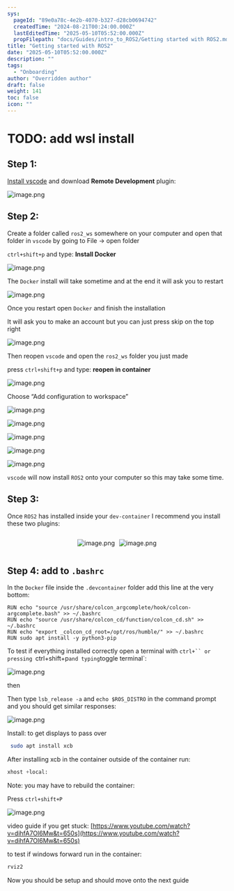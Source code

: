 ```yaml
---
sys:
  pageId: "89e0a78c-4e2b-4070-b327-d28cb0694742"
  createdTime: "2024-08-21T00:24:00.000Z"
  lastEditedTime: "2025-05-10T05:52:00.000Z"
  propFilepath: "docs/Guides/intro_to_ROS2/Getting started with ROS2.md"
title: "Getting started with ROS2"
date: "2025-05-10T05:52:00.000Z"
description: ""
tags:
  - "Onboarding"
author: "Overridden author"
draft: false
weight: 141
toc: false
icon: ""
---
```


# TODO: add wsl install

## Step 1:

[Install vscode](https://code.visualstudio.com/download) and download **Remote Development** plugin:

![image.png](https://prod-files-secure.s3.us-west-2.amazonaws.com/d518164a-d88e-44d1-a4ee-3adb3bd8bce0/efb52993-1881-4a40-b95e-6f020334f022/image.png?X-Amz-Algorithm=AWS4-HMAC-SHA256&X-Amz-Content-Sha256=UNSIGNED-PAYLOAD&X-Amz-Credential=ASIAZI2LB4665O7NFZFU%2F20250619%2Fus-west-2%2Fs3%2Faws4_request&X-Amz-Date=20250619T051024Z&X-Amz-Expires=3600&X-Amz-Security-Token=IQoJb3JpZ2luX2VjELX%2F%2F%2F%2F%2F%2F%2F%2F%2F%2FwEaCXVzLXdlc3QtMiJHMEUCIQCRLBjG26RO3%2BrXLj6diygOwHn4NnLZBvdHRp%2BT%2FWru%2FwIgPhQVsNnntdeFx0pdwpTyGHQj%2BPPRn8OsXGkRo4fIQE4qiAQInv%2F%2F%2F%2F%2F%2F%2F%2F%2F%2FARAAGgw2Mzc0MjMxODM4MDUiDClf2%2FgCF0%2BnHYCItCrcAxhpSP0mNFHQY4JKNuUvFWdo4QJ%2BlSI%2F7CC9PL9Do%2BvUekB%2BgYpA1QoQUpaaJJwVilhjUl4yi%2FbmUM%2BmrD9ppw%2BvjJUtmTUPX%2FA0TWnYJTwuSMIXTEZectG54sLtThfZH6RjSotOWcSJg70wO288sxLj9GKnoki6DBTQuA%2Ba29vC6mMJkjS4oV5T1HXJNqryqY%2FIfBYIkCpSdmaupLVsThguhkux2l8mNymizcTFUPKXkpYVOX%2BAMnHwwQhkzq7d7uVAmhTf9t1tYX5QsfBqoGhAi8Sxj%2BfwA%2Fv6JWgiiSqW1H3L6QLWL5bFavSVcSyJ3tLISHuN%2B%2BLyJ26%2FP4vThJQEe2USPdkkKwqyB0MDqFdE1USep%2B1zgrN0C28ttLPd%2FBbVRGoR03SqjrUi44hVtfFQf81vCADkwLvBxDsdEeEVNleo6O57flTFkXiqH6AN4%2FLqcbl27h8ltxtwxV2AbUvLnNIytdZJqQJec9y24vAtfdTmxvh5DK0dYjiKnDVZGne2KpMac3RuWJHxRAzdHZm%2F3GBAae4aXl8uYZOzS5rzcDsBgwHFu4FobO23qxMf0DzrYstltYXSRa0itCjfNNtVFZELSxqe%2F13nRiZeyizVQyZ%2Bchbi5x3su1BNML6zzsIGOqUBBWr%2BktqwMXYiQ4pDPxgiJ6A3%2Bvce0yeqJNv%2FrkNLqdsYocZGHdZuZrP%2FrlZZ547uahC92tE1U853bLzPHAUKQHCkcSCGRD%2FOxePJ68SDeZkdqROv0kCijmPgqCIitwfFFVT0c88zVXJ3nMhcHedb7o9WeUTVbdFrLr3bndQ8%2F%2FnOTv2ZtYEjcC7oCG8BSt%2B79t%2BRYLPLaRb1zxr3Yuw5PPWHg35R&X-Amz-Signature=9e5651c1f20e9995576e986608692039d190a04de4ec703edc9a4ad8cc6c704d&X-Amz-SignedHeaders=host&x-amz-checksum-mode=ENABLED&x-id=GetObject)

## Step 2:

Create a folder called `ros2_ws` somewhere on your computer and open that folder in `vscode` by going to File → open folder 

`ctrl+shift+p` and type: **Install Docker**

![image.png](https://prod-files-secure.s3.us-west-2.amazonaws.com/d518164a-d88e-44d1-a4ee-3adb3bd8bce0/2269dc0e-1cd5-47ff-bceb-c04ad9b2eab0/image.png?X-Amz-Algorithm=AWS4-HMAC-SHA256&X-Amz-Content-Sha256=UNSIGNED-PAYLOAD&X-Amz-Credential=ASIAZI2LB4665O7NFZFU%2F20250619%2Fus-west-2%2Fs3%2Faws4_request&X-Amz-Date=20250619T051024Z&X-Amz-Expires=3600&X-Amz-Security-Token=IQoJb3JpZ2luX2VjELX%2F%2F%2F%2F%2F%2F%2F%2F%2F%2FwEaCXVzLXdlc3QtMiJHMEUCIQCRLBjG26RO3%2BrXLj6diygOwHn4NnLZBvdHRp%2BT%2FWru%2FwIgPhQVsNnntdeFx0pdwpTyGHQj%2BPPRn8OsXGkRo4fIQE4qiAQInv%2F%2F%2F%2F%2F%2F%2F%2F%2F%2FARAAGgw2Mzc0MjMxODM4MDUiDClf2%2FgCF0%2BnHYCItCrcAxhpSP0mNFHQY4JKNuUvFWdo4QJ%2BlSI%2F7CC9PL9Do%2BvUekB%2BgYpA1QoQUpaaJJwVilhjUl4yi%2FbmUM%2BmrD9ppw%2BvjJUtmTUPX%2FA0TWnYJTwuSMIXTEZectG54sLtThfZH6RjSotOWcSJg70wO288sxLj9GKnoki6DBTQuA%2Ba29vC6mMJkjS4oV5T1HXJNqryqY%2FIfBYIkCpSdmaupLVsThguhkux2l8mNymizcTFUPKXkpYVOX%2BAMnHwwQhkzq7d7uVAmhTf9t1tYX5QsfBqoGhAi8Sxj%2BfwA%2Fv6JWgiiSqW1H3L6QLWL5bFavSVcSyJ3tLISHuN%2B%2BLyJ26%2FP4vThJQEe2USPdkkKwqyB0MDqFdE1USep%2B1zgrN0C28ttLPd%2FBbVRGoR03SqjrUi44hVtfFQf81vCADkwLvBxDsdEeEVNleo6O57flTFkXiqH6AN4%2FLqcbl27h8ltxtwxV2AbUvLnNIytdZJqQJec9y24vAtfdTmxvh5DK0dYjiKnDVZGne2KpMac3RuWJHxRAzdHZm%2F3GBAae4aXl8uYZOzS5rzcDsBgwHFu4FobO23qxMf0DzrYstltYXSRa0itCjfNNtVFZELSxqe%2F13nRiZeyizVQyZ%2Bchbi5x3su1BNML6zzsIGOqUBBWr%2BktqwMXYiQ4pDPxgiJ6A3%2Bvce0yeqJNv%2FrkNLqdsYocZGHdZuZrP%2FrlZZ547uahC92tE1U853bLzPHAUKQHCkcSCGRD%2FOxePJ68SDeZkdqROv0kCijmPgqCIitwfFFVT0c88zVXJ3nMhcHedb7o9WeUTVbdFrLr3bndQ8%2F%2FnOTv2ZtYEjcC7oCG8BSt%2B79t%2BRYLPLaRb1zxr3Yuw5PPWHg35R&X-Amz-Signature=60d4059f255daecc91181520dbfbd470fd19ae2e9f13b854670191310628ff8a&X-Amz-SignedHeaders=host&x-amz-checksum-mode=ENABLED&x-id=GetObject)

The `Docker` install will take sometime and at the end it will ask you to restart

![image.png](https://prod-files-secure.s3.us-west-2.amazonaws.com/d518164a-d88e-44d1-a4ee-3adb3bd8bce0/ed233f78-be33-4b1f-b89c-9c346c0e961e/image.png?X-Amz-Algorithm=AWS4-HMAC-SHA256&X-Amz-Content-Sha256=UNSIGNED-PAYLOAD&X-Amz-Credential=ASIAZI2LB4665O7NFZFU%2F20250619%2Fus-west-2%2Fs3%2Faws4_request&X-Amz-Date=20250619T051024Z&X-Amz-Expires=3600&X-Amz-Security-Token=IQoJb3JpZ2luX2VjELX%2F%2F%2F%2F%2F%2F%2F%2F%2F%2FwEaCXVzLXdlc3QtMiJHMEUCIQCRLBjG26RO3%2BrXLj6diygOwHn4NnLZBvdHRp%2BT%2FWru%2FwIgPhQVsNnntdeFx0pdwpTyGHQj%2BPPRn8OsXGkRo4fIQE4qiAQInv%2F%2F%2F%2F%2F%2F%2F%2F%2F%2FARAAGgw2Mzc0MjMxODM4MDUiDClf2%2FgCF0%2BnHYCItCrcAxhpSP0mNFHQY4JKNuUvFWdo4QJ%2BlSI%2F7CC9PL9Do%2BvUekB%2BgYpA1QoQUpaaJJwVilhjUl4yi%2FbmUM%2BmrD9ppw%2BvjJUtmTUPX%2FA0TWnYJTwuSMIXTEZectG54sLtThfZH6RjSotOWcSJg70wO288sxLj9GKnoki6DBTQuA%2Ba29vC6mMJkjS4oV5T1HXJNqryqY%2FIfBYIkCpSdmaupLVsThguhkux2l8mNymizcTFUPKXkpYVOX%2BAMnHwwQhkzq7d7uVAmhTf9t1tYX5QsfBqoGhAi8Sxj%2BfwA%2Fv6JWgiiSqW1H3L6QLWL5bFavSVcSyJ3tLISHuN%2B%2BLyJ26%2FP4vThJQEe2USPdkkKwqyB0MDqFdE1USep%2B1zgrN0C28ttLPd%2FBbVRGoR03SqjrUi44hVtfFQf81vCADkwLvBxDsdEeEVNleo6O57flTFkXiqH6AN4%2FLqcbl27h8ltxtwxV2AbUvLnNIytdZJqQJec9y24vAtfdTmxvh5DK0dYjiKnDVZGne2KpMac3RuWJHxRAzdHZm%2F3GBAae4aXl8uYZOzS5rzcDsBgwHFu4FobO23qxMf0DzrYstltYXSRa0itCjfNNtVFZELSxqe%2F13nRiZeyizVQyZ%2Bchbi5x3su1BNML6zzsIGOqUBBWr%2BktqwMXYiQ4pDPxgiJ6A3%2Bvce0yeqJNv%2FrkNLqdsYocZGHdZuZrP%2FrlZZ547uahC92tE1U853bLzPHAUKQHCkcSCGRD%2FOxePJ68SDeZkdqROv0kCijmPgqCIitwfFFVT0c88zVXJ3nMhcHedb7o9WeUTVbdFrLr3bndQ8%2F%2FnOTv2ZtYEjcC7oCG8BSt%2B79t%2BRYLPLaRb1zxr3Yuw5PPWHg35R&X-Amz-Signature=1a44aad8603a2bd536f84829a132bdbe55f0699383109414b880df41450af891&X-Amz-SignedHeaders=host&x-amz-checksum-mode=ENABLED&x-id=GetObject)

Once you restart open `Docker` and finish the installation

It will ask you to make an account but you can just press skip on the top right

![image.png](https://prod-files-secure.s3.us-west-2.amazonaws.com/d518164a-d88e-44d1-a4ee-3adb3bd8bce0/21010ad9-1659-4fd9-9f59-9932a09b2a3d/image.png?X-Amz-Algorithm=AWS4-HMAC-SHA256&X-Amz-Content-Sha256=UNSIGNED-PAYLOAD&X-Amz-Credential=ASIAZI2LB4665O7NFZFU%2F20250619%2Fus-west-2%2Fs3%2Faws4_request&X-Amz-Date=20250619T051024Z&X-Amz-Expires=3600&X-Amz-Security-Token=IQoJb3JpZ2luX2VjELX%2F%2F%2F%2F%2F%2F%2F%2F%2F%2FwEaCXVzLXdlc3QtMiJHMEUCIQCRLBjG26RO3%2BrXLj6diygOwHn4NnLZBvdHRp%2BT%2FWru%2FwIgPhQVsNnntdeFx0pdwpTyGHQj%2BPPRn8OsXGkRo4fIQE4qiAQInv%2F%2F%2F%2F%2F%2F%2F%2F%2F%2FARAAGgw2Mzc0MjMxODM4MDUiDClf2%2FgCF0%2BnHYCItCrcAxhpSP0mNFHQY4JKNuUvFWdo4QJ%2BlSI%2F7CC9PL9Do%2BvUekB%2BgYpA1QoQUpaaJJwVilhjUl4yi%2FbmUM%2BmrD9ppw%2BvjJUtmTUPX%2FA0TWnYJTwuSMIXTEZectG54sLtThfZH6RjSotOWcSJg70wO288sxLj9GKnoki6DBTQuA%2Ba29vC6mMJkjS4oV5T1HXJNqryqY%2FIfBYIkCpSdmaupLVsThguhkux2l8mNymizcTFUPKXkpYVOX%2BAMnHwwQhkzq7d7uVAmhTf9t1tYX5QsfBqoGhAi8Sxj%2BfwA%2Fv6JWgiiSqW1H3L6QLWL5bFavSVcSyJ3tLISHuN%2B%2BLyJ26%2FP4vThJQEe2USPdkkKwqyB0MDqFdE1USep%2B1zgrN0C28ttLPd%2FBbVRGoR03SqjrUi44hVtfFQf81vCADkwLvBxDsdEeEVNleo6O57flTFkXiqH6AN4%2FLqcbl27h8ltxtwxV2AbUvLnNIytdZJqQJec9y24vAtfdTmxvh5DK0dYjiKnDVZGne2KpMac3RuWJHxRAzdHZm%2F3GBAae4aXl8uYZOzS5rzcDsBgwHFu4FobO23qxMf0DzrYstltYXSRa0itCjfNNtVFZELSxqe%2F13nRiZeyizVQyZ%2Bchbi5x3su1BNML6zzsIGOqUBBWr%2BktqwMXYiQ4pDPxgiJ6A3%2Bvce0yeqJNv%2FrkNLqdsYocZGHdZuZrP%2FrlZZ547uahC92tE1U853bLzPHAUKQHCkcSCGRD%2FOxePJ68SDeZkdqROv0kCijmPgqCIitwfFFVT0c88zVXJ3nMhcHedb7o9WeUTVbdFrLr3bndQ8%2F%2FnOTv2ZtYEjcC7oCG8BSt%2B79t%2BRYLPLaRb1zxr3Yuw5PPWHg35R&X-Amz-Signature=7d81de7c6734c0eaebd2d714b90217f227d11c82d32c773094fb9e9fffc8d1fa&X-Amz-SignedHeaders=host&x-amz-checksum-mode=ENABLED&x-id=GetObject)

Then reopen `vscode` and open the `ros2_ws` folder you just made

press `ctrl+shift+p` and type: **reopen in container**

![image.png](https://prod-files-secure.s3.us-west-2.amazonaws.com/d518164a-d88e-44d1-a4ee-3adb3bd8bce0/4e93b8c2-41ad-488c-8095-c74205196118/image.png?X-Amz-Algorithm=AWS4-HMAC-SHA256&X-Amz-Content-Sha256=UNSIGNED-PAYLOAD&X-Amz-Credential=ASIAZI2LB4665O7NFZFU%2F20250619%2Fus-west-2%2Fs3%2Faws4_request&X-Amz-Date=20250619T051024Z&X-Amz-Expires=3600&X-Amz-Security-Token=IQoJb3JpZ2luX2VjELX%2F%2F%2F%2F%2F%2F%2F%2F%2F%2FwEaCXVzLXdlc3QtMiJHMEUCIQCRLBjG26RO3%2BrXLj6diygOwHn4NnLZBvdHRp%2BT%2FWru%2FwIgPhQVsNnntdeFx0pdwpTyGHQj%2BPPRn8OsXGkRo4fIQE4qiAQInv%2F%2F%2F%2F%2F%2F%2F%2F%2F%2FARAAGgw2Mzc0MjMxODM4MDUiDClf2%2FgCF0%2BnHYCItCrcAxhpSP0mNFHQY4JKNuUvFWdo4QJ%2BlSI%2F7CC9PL9Do%2BvUekB%2BgYpA1QoQUpaaJJwVilhjUl4yi%2FbmUM%2BmrD9ppw%2BvjJUtmTUPX%2FA0TWnYJTwuSMIXTEZectG54sLtThfZH6RjSotOWcSJg70wO288sxLj9GKnoki6DBTQuA%2Ba29vC6mMJkjS4oV5T1HXJNqryqY%2FIfBYIkCpSdmaupLVsThguhkux2l8mNymizcTFUPKXkpYVOX%2BAMnHwwQhkzq7d7uVAmhTf9t1tYX5QsfBqoGhAi8Sxj%2BfwA%2Fv6JWgiiSqW1H3L6QLWL5bFavSVcSyJ3tLISHuN%2B%2BLyJ26%2FP4vThJQEe2USPdkkKwqyB0MDqFdE1USep%2B1zgrN0C28ttLPd%2FBbVRGoR03SqjrUi44hVtfFQf81vCADkwLvBxDsdEeEVNleo6O57flTFkXiqH6AN4%2FLqcbl27h8ltxtwxV2AbUvLnNIytdZJqQJec9y24vAtfdTmxvh5DK0dYjiKnDVZGne2KpMac3RuWJHxRAzdHZm%2F3GBAae4aXl8uYZOzS5rzcDsBgwHFu4FobO23qxMf0DzrYstltYXSRa0itCjfNNtVFZELSxqe%2F13nRiZeyizVQyZ%2Bchbi5x3su1BNML6zzsIGOqUBBWr%2BktqwMXYiQ4pDPxgiJ6A3%2Bvce0yeqJNv%2FrkNLqdsYocZGHdZuZrP%2FrlZZ547uahC92tE1U853bLzPHAUKQHCkcSCGRD%2FOxePJ68SDeZkdqROv0kCijmPgqCIitwfFFVT0c88zVXJ3nMhcHedb7o9WeUTVbdFrLr3bndQ8%2F%2FnOTv2ZtYEjcC7oCG8BSt%2B79t%2BRYLPLaRb1zxr3Yuw5PPWHg35R&X-Amz-Signature=f38263b2a85a1f8945a1959f20af2b1b2a4ac1e76d429caab19e290e8b64646d&X-Amz-SignedHeaders=host&x-amz-checksum-mode=ENABLED&x-id=GetObject)

Choose “Add configuration to workspace”

![image.png](https://prod-files-secure.s3.us-west-2.amazonaws.com/d518164a-d88e-44d1-a4ee-3adb3bd8bce0/9560b282-5060-4989-ba37-97e7b2c22476/image.png?X-Amz-Algorithm=AWS4-HMAC-SHA256&X-Amz-Content-Sha256=UNSIGNED-PAYLOAD&X-Amz-Credential=ASIAZI2LB4665O7NFZFU%2F20250619%2Fus-west-2%2Fs3%2Faws4_request&X-Amz-Date=20250619T051024Z&X-Amz-Expires=3600&X-Amz-Security-Token=IQoJb3JpZ2luX2VjELX%2F%2F%2F%2F%2F%2F%2F%2F%2F%2FwEaCXVzLXdlc3QtMiJHMEUCIQCRLBjG26RO3%2BrXLj6diygOwHn4NnLZBvdHRp%2BT%2FWru%2FwIgPhQVsNnntdeFx0pdwpTyGHQj%2BPPRn8OsXGkRo4fIQE4qiAQInv%2F%2F%2F%2F%2F%2F%2F%2F%2F%2FARAAGgw2Mzc0MjMxODM4MDUiDClf2%2FgCF0%2BnHYCItCrcAxhpSP0mNFHQY4JKNuUvFWdo4QJ%2BlSI%2F7CC9PL9Do%2BvUekB%2BgYpA1QoQUpaaJJwVilhjUl4yi%2FbmUM%2BmrD9ppw%2BvjJUtmTUPX%2FA0TWnYJTwuSMIXTEZectG54sLtThfZH6RjSotOWcSJg70wO288sxLj9GKnoki6DBTQuA%2Ba29vC6mMJkjS4oV5T1HXJNqryqY%2FIfBYIkCpSdmaupLVsThguhkux2l8mNymizcTFUPKXkpYVOX%2BAMnHwwQhkzq7d7uVAmhTf9t1tYX5QsfBqoGhAi8Sxj%2BfwA%2Fv6JWgiiSqW1H3L6QLWL5bFavSVcSyJ3tLISHuN%2B%2BLyJ26%2FP4vThJQEe2USPdkkKwqyB0MDqFdE1USep%2B1zgrN0C28ttLPd%2FBbVRGoR03SqjrUi44hVtfFQf81vCADkwLvBxDsdEeEVNleo6O57flTFkXiqH6AN4%2FLqcbl27h8ltxtwxV2AbUvLnNIytdZJqQJec9y24vAtfdTmxvh5DK0dYjiKnDVZGne2KpMac3RuWJHxRAzdHZm%2F3GBAae4aXl8uYZOzS5rzcDsBgwHFu4FobO23qxMf0DzrYstltYXSRa0itCjfNNtVFZELSxqe%2F13nRiZeyizVQyZ%2Bchbi5x3su1BNML6zzsIGOqUBBWr%2BktqwMXYiQ4pDPxgiJ6A3%2Bvce0yeqJNv%2FrkNLqdsYocZGHdZuZrP%2FrlZZ547uahC92tE1U853bLzPHAUKQHCkcSCGRD%2FOxePJ68SDeZkdqROv0kCijmPgqCIitwfFFVT0c88zVXJ3nMhcHedb7o9WeUTVbdFrLr3bndQ8%2F%2FnOTv2ZtYEjcC7oCG8BSt%2B79t%2BRYLPLaRb1zxr3Yuw5PPWHg35R&X-Amz-Signature=4ce2f41e677d2d138008ef09a4a043f625c2426bf223a649793f5d682df9972b&X-Amz-SignedHeaders=host&x-amz-checksum-mode=ENABLED&x-id=GetObject)

![image.png](https://prod-files-secure.s3.us-west-2.amazonaws.com/d518164a-d88e-44d1-a4ee-3adb3bd8bce0/2ee63f81-886b-48e8-a553-dc6e5eac99e4/image.png?X-Amz-Algorithm=AWS4-HMAC-SHA256&X-Amz-Content-Sha256=UNSIGNED-PAYLOAD&X-Amz-Credential=ASIAZI2LB4665O7NFZFU%2F20250619%2Fus-west-2%2Fs3%2Faws4_request&X-Amz-Date=20250619T051024Z&X-Amz-Expires=3600&X-Amz-Security-Token=IQoJb3JpZ2luX2VjELX%2F%2F%2F%2F%2F%2F%2F%2F%2F%2FwEaCXVzLXdlc3QtMiJHMEUCIQCRLBjG26RO3%2BrXLj6diygOwHn4NnLZBvdHRp%2BT%2FWru%2FwIgPhQVsNnntdeFx0pdwpTyGHQj%2BPPRn8OsXGkRo4fIQE4qiAQInv%2F%2F%2F%2F%2F%2F%2F%2F%2F%2FARAAGgw2Mzc0MjMxODM4MDUiDClf2%2FgCF0%2BnHYCItCrcAxhpSP0mNFHQY4JKNuUvFWdo4QJ%2BlSI%2F7CC9PL9Do%2BvUekB%2BgYpA1QoQUpaaJJwVilhjUl4yi%2FbmUM%2BmrD9ppw%2BvjJUtmTUPX%2FA0TWnYJTwuSMIXTEZectG54sLtThfZH6RjSotOWcSJg70wO288sxLj9GKnoki6DBTQuA%2Ba29vC6mMJkjS4oV5T1HXJNqryqY%2FIfBYIkCpSdmaupLVsThguhkux2l8mNymizcTFUPKXkpYVOX%2BAMnHwwQhkzq7d7uVAmhTf9t1tYX5QsfBqoGhAi8Sxj%2BfwA%2Fv6JWgiiSqW1H3L6QLWL5bFavSVcSyJ3tLISHuN%2B%2BLyJ26%2FP4vThJQEe2USPdkkKwqyB0MDqFdE1USep%2B1zgrN0C28ttLPd%2FBbVRGoR03SqjrUi44hVtfFQf81vCADkwLvBxDsdEeEVNleo6O57flTFkXiqH6AN4%2FLqcbl27h8ltxtwxV2AbUvLnNIytdZJqQJec9y24vAtfdTmxvh5DK0dYjiKnDVZGne2KpMac3RuWJHxRAzdHZm%2F3GBAae4aXl8uYZOzS5rzcDsBgwHFu4FobO23qxMf0DzrYstltYXSRa0itCjfNNtVFZELSxqe%2F13nRiZeyizVQyZ%2Bchbi5x3su1BNML6zzsIGOqUBBWr%2BktqwMXYiQ4pDPxgiJ6A3%2Bvce0yeqJNv%2FrkNLqdsYocZGHdZuZrP%2FrlZZ547uahC92tE1U853bLzPHAUKQHCkcSCGRD%2FOxePJ68SDeZkdqROv0kCijmPgqCIitwfFFVT0c88zVXJ3nMhcHedb7o9WeUTVbdFrLr3bndQ8%2F%2FnOTv2ZtYEjcC7oCG8BSt%2B79t%2BRYLPLaRb1zxr3Yuw5PPWHg35R&X-Amz-Signature=30164ea963526d9f6e0c17ba0933d4478a7a6ad1042374d2cf8391ea4dee9be3&X-Amz-SignedHeaders=host&x-amz-checksum-mode=ENABLED&x-id=GetObject)

![image.png](https://prod-files-secure.s3.us-west-2.amazonaws.com/d518164a-d88e-44d1-a4ee-3adb3bd8bce0/ae1580b2-b048-407e-aed9-b584224a7a04/image.png?X-Amz-Algorithm=AWS4-HMAC-SHA256&X-Amz-Content-Sha256=UNSIGNED-PAYLOAD&X-Amz-Credential=ASIAZI2LB4665O7NFZFU%2F20250619%2Fus-west-2%2Fs3%2Faws4_request&X-Amz-Date=20250619T051024Z&X-Amz-Expires=3600&X-Amz-Security-Token=IQoJb3JpZ2luX2VjELX%2F%2F%2F%2F%2F%2F%2F%2F%2F%2FwEaCXVzLXdlc3QtMiJHMEUCIQCRLBjG26RO3%2BrXLj6diygOwHn4NnLZBvdHRp%2BT%2FWru%2FwIgPhQVsNnntdeFx0pdwpTyGHQj%2BPPRn8OsXGkRo4fIQE4qiAQInv%2F%2F%2F%2F%2F%2F%2F%2F%2F%2FARAAGgw2Mzc0MjMxODM4MDUiDClf2%2FgCF0%2BnHYCItCrcAxhpSP0mNFHQY4JKNuUvFWdo4QJ%2BlSI%2F7CC9PL9Do%2BvUekB%2BgYpA1QoQUpaaJJwVilhjUl4yi%2FbmUM%2BmrD9ppw%2BvjJUtmTUPX%2FA0TWnYJTwuSMIXTEZectG54sLtThfZH6RjSotOWcSJg70wO288sxLj9GKnoki6DBTQuA%2Ba29vC6mMJkjS4oV5T1HXJNqryqY%2FIfBYIkCpSdmaupLVsThguhkux2l8mNymizcTFUPKXkpYVOX%2BAMnHwwQhkzq7d7uVAmhTf9t1tYX5QsfBqoGhAi8Sxj%2BfwA%2Fv6JWgiiSqW1H3L6QLWL5bFavSVcSyJ3tLISHuN%2B%2BLyJ26%2FP4vThJQEe2USPdkkKwqyB0MDqFdE1USep%2B1zgrN0C28ttLPd%2FBbVRGoR03SqjrUi44hVtfFQf81vCADkwLvBxDsdEeEVNleo6O57flTFkXiqH6AN4%2FLqcbl27h8ltxtwxV2AbUvLnNIytdZJqQJec9y24vAtfdTmxvh5DK0dYjiKnDVZGne2KpMac3RuWJHxRAzdHZm%2F3GBAae4aXl8uYZOzS5rzcDsBgwHFu4FobO23qxMf0DzrYstltYXSRa0itCjfNNtVFZELSxqe%2F13nRiZeyizVQyZ%2Bchbi5x3su1BNML6zzsIGOqUBBWr%2BktqwMXYiQ4pDPxgiJ6A3%2Bvce0yeqJNv%2FrkNLqdsYocZGHdZuZrP%2FrlZZ547uahC92tE1U853bLzPHAUKQHCkcSCGRD%2FOxePJ68SDeZkdqROv0kCijmPgqCIitwfFFVT0c88zVXJ3nMhcHedb7o9WeUTVbdFrLr3bndQ8%2F%2FnOTv2ZtYEjcC7oCG8BSt%2B79t%2BRYLPLaRb1zxr3Yuw5PPWHg35R&X-Amz-Signature=9ae21df383bb1c5893b96711f7fb6dc9fb9d33315ac504e809d567249dce7282&X-Amz-SignedHeaders=host&x-amz-checksum-mode=ENABLED&x-id=GetObject)

![image.png](https://prod-files-secure.s3.us-west-2.amazonaws.com/d518164a-d88e-44d1-a4ee-3adb3bd8bce0/53255b28-f75e-430f-b9e3-c0ac8577e42b/image.png?X-Amz-Algorithm=AWS4-HMAC-SHA256&X-Amz-Content-Sha256=UNSIGNED-PAYLOAD&X-Amz-Credential=ASIAZI2LB4665O7NFZFU%2F20250619%2Fus-west-2%2Fs3%2Faws4_request&X-Amz-Date=20250619T051024Z&X-Amz-Expires=3600&X-Amz-Security-Token=IQoJb3JpZ2luX2VjELX%2F%2F%2F%2F%2F%2F%2F%2F%2F%2FwEaCXVzLXdlc3QtMiJHMEUCIQCRLBjG26RO3%2BrXLj6diygOwHn4NnLZBvdHRp%2BT%2FWru%2FwIgPhQVsNnntdeFx0pdwpTyGHQj%2BPPRn8OsXGkRo4fIQE4qiAQInv%2F%2F%2F%2F%2F%2F%2F%2F%2F%2FARAAGgw2Mzc0MjMxODM4MDUiDClf2%2FgCF0%2BnHYCItCrcAxhpSP0mNFHQY4JKNuUvFWdo4QJ%2BlSI%2F7CC9PL9Do%2BvUekB%2BgYpA1QoQUpaaJJwVilhjUl4yi%2FbmUM%2BmrD9ppw%2BvjJUtmTUPX%2FA0TWnYJTwuSMIXTEZectG54sLtThfZH6RjSotOWcSJg70wO288sxLj9GKnoki6DBTQuA%2Ba29vC6mMJkjS4oV5T1HXJNqryqY%2FIfBYIkCpSdmaupLVsThguhkux2l8mNymizcTFUPKXkpYVOX%2BAMnHwwQhkzq7d7uVAmhTf9t1tYX5QsfBqoGhAi8Sxj%2BfwA%2Fv6JWgiiSqW1H3L6QLWL5bFavSVcSyJ3tLISHuN%2B%2BLyJ26%2FP4vThJQEe2USPdkkKwqyB0MDqFdE1USep%2B1zgrN0C28ttLPd%2FBbVRGoR03SqjrUi44hVtfFQf81vCADkwLvBxDsdEeEVNleo6O57flTFkXiqH6AN4%2FLqcbl27h8ltxtwxV2AbUvLnNIytdZJqQJec9y24vAtfdTmxvh5DK0dYjiKnDVZGne2KpMac3RuWJHxRAzdHZm%2F3GBAae4aXl8uYZOzS5rzcDsBgwHFu4FobO23qxMf0DzrYstltYXSRa0itCjfNNtVFZELSxqe%2F13nRiZeyizVQyZ%2Bchbi5x3su1BNML6zzsIGOqUBBWr%2BktqwMXYiQ4pDPxgiJ6A3%2Bvce0yeqJNv%2FrkNLqdsYocZGHdZuZrP%2FrlZZ547uahC92tE1U853bLzPHAUKQHCkcSCGRD%2FOxePJ68SDeZkdqROv0kCijmPgqCIitwfFFVT0c88zVXJ3nMhcHedb7o9WeUTVbdFrLr3bndQ8%2F%2FnOTv2ZtYEjcC7oCG8BSt%2B79t%2BRYLPLaRb1zxr3Yuw5PPWHg35R&X-Amz-Signature=9a5a178b478a64947bff752ba10266681c886f299db765ee5128fc317d2df82b&X-Amz-SignedHeaders=host&x-amz-checksum-mode=ENABLED&x-id=GetObject)

![image.png](https://prod-files-secure.s3.us-west-2.amazonaws.com/d518164a-d88e-44d1-a4ee-3adb3bd8bce0/7c562767-5af9-4ffb-97d1-327bcdf4ee00/image.png?X-Amz-Algorithm=AWS4-HMAC-SHA256&X-Amz-Content-Sha256=UNSIGNED-PAYLOAD&X-Amz-Credential=ASIAZI2LB4665O7NFZFU%2F20250619%2Fus-west-2%2Fs3%2Faws4_request&X-Amz-Date=20250619T051024Z&X-Amz-Expires=3600&X-Amz-Security-Token=IQoJb3JpZ2luX2VjELX%2F%2F%2F%2F%2F%2F%2F%2F%2F%2FwEaCXVzLXdlc3QtMiJHMEUCIQCRLBjG26RO3%2BrXLj6diygOwHn4NnLZBvdHRp%2BT%2FWru%2FwIgPhQVsNnntdeFx0pdwpTyGHQj%2BPPRn8OsXGkRo4fIQE4qiAQInv%2F%2F%2F%2F%2F%2F%2F%2F%2F%2FARAAGgw2Mzc0MjMxODM4MDUiDClf2%2FgCF0%2BnHYCItCrcAxhpSP0mNFHQY4JKNuUvFWdo4QJ%2BlSI%2F7CC9PL9Do%2BvUekB%2BgYpA1QoQUpaaJJwVilhjUl4yi%2FbmUM%2BmrD9ppw%2BvjJUtmTUPX%2FA0TWnYJTwuSMIXTEZectG54sLtThfZH6RjSotOWcSJg70wO288sxLj9GKnoki6DBTQuA%2Ba29vC6mMJkjS4oV5T1HXJNqryqY%2FIfBYIkCpSdmaupLVsThguhkux2l8mNymizcTFUPKXkpYVOX%2BAMnHwwQhkzq7d7uVAmhTf9t1tYX5QsfBqoGhAi8Sxj%2BfwA%2Fv6JWgiiSqW1H3L6QLWL5bFavSVcSyJ3tLISHuN%2B%2BLyJ26%2FP4vThJQEe2USPdkkKwqyB0MDqFdE1USep%2B1zgrN0C28ttLPd%2FBbVRGoR03SqjrUi44hVtfFQf81vCADkwLvBxDsdEeEVNleo6O57flTFkXiqH6AN4%2FLqcbl27h8ltxtwxV2AbUvLnNIytdZJqQJec9y24vAtfdTmxvh5DK0dYjiKnDVZGne2KpMac3RuWJHxRAzdHZm%2F3GBAae4aXl8uYZOzS5rzcDsBgwHFu4FobO23qxMf0DzrYstltYXSRa0itCjfNNtVFZELSxqe%2F13nRiZeyizVQyZ%2Bchbi5x3su1BNML6zzsIGOqUBBWr%2BktqwMXYiQ4pDPxgiJ6A3%2Bvce0yeqJNv%2FrkNLqdsYocZGHdZuZrP%2FrlZZ547uahC92tE1U853bLzPHAUKQHCkcSCGRD%2FOxePJ68SDeZkdqROv0kCijmPgqCIitwfFFVT0c88zVXJ3nMhcHedb7o9WeUTVbdFrLr3bndQ8%2F%2FnOTv2ZtYEjcC7oCG8BSt%2B79t%2BRYLPLaRb1zxr3Yuw5PPWHg35R&X-Amz-Signature=4e77c30d42fd8ea33ad734f5a9da28655f87cdd78b00109bb184b77c75fe59cc&X-Amz-SignedHeaders=host&x-amz-checksum-mode=ENABLED&x-id=GetObject)

`vscode` will now install `ROS2` onto your computer so this may take some time.

## Step 3:

Once `ROS2` has installed inside your `dev-container` I recommend you install these two plugins:

<div style="display: flex;flex-direction: row; column-gap:10px; max-width: 630px;justify-content: center;">
<div>

![image.png](https://prod-files-secure.s3.us-west-2.amazonaws.com/d518164a-d88e-44d1-a4ee-3adb3bd8bce0/3fc3d550-5a54-4ba1-ba6b-faa01cdb7369/image.png?X-Amz-Algorithm=AWS4-HMAC-SHA256&X-Amz-Content-Sha256=UNSIGNED-PAYLOAD&X-Amz-Credential=ASIAZI2LB466RSXENHOB%2F20250619%2Fus-west-2%2Fs3%2Faws4_request&X-Amz-Date=20250619T051027Z&X-Amz-Expires=3600&X-Amz-Security-Token=IQoJb3JpZ2luX2VjELX%2F%2F%2F%2F%2F%2F%2F%2F%2F%2FwEaCXVzLXdlc3QtMiJGMEQCIBwvYp%2F3MesS3rJe2%2BX2I6QmAmBLj0UF3v%2BS2BbSMyXzAiB3pPMXHH4y7%2FYeUCrYrSns7dfoo%2FSk8U401Qk1sQvwoiqIBAie%2F%2F%2F%2F%2F%2F%2F%2F%2F%2F8BEAAaDDYzNzQyMzE4MzgwNSIMCEmzVHuzCuMbqvryKtwDJz%2BPplgsUecmN7vvGg7caUBCsynR%2FaTPVfqJqAcMGRVArjvowcZKndIaS3yo6z4o4HNH6p8Uwov6VRWROksDHt2NxTBfFGQfe5EgqD0C7OxT%2BmKfwpJuLaxyV4%2FPqGLour%2FkCYRXy4Ra7P%2FISKfstRZNHypxRb1yxN2Q%2F1gLC0Fkx62n%2Bnz4wIpBY944bvFy8TA0n7C78WsMmhI37d4jS5hVF5x42gQCYExnhQZmT12xs9kiIGqJT8J5oCyJvpuiY4E0YN%2FBUANvaYjvht5NA4mRvZznd5Qa1EFCN7VSDiYMItjOSuo55iQRj8POuyD7YUqwmea8KhX19F46%2BfpRWWAX6D5ru7X%2BZdBLxj3U4ZjWk9UzmEczwKbcB3JfzsDNKD6S0sane1XdKiDsBwm1qAGJBP6f%2BoJ1Swxh%2B5ihQ8MC2PnBBf7pjbZToyfuNzK5kfilg%2F006a7psRrkujew50qV4fmzoEO%2F%2B65fLEO07igVhxNM13LCpy%2B07k7qfTLWUFgITmlkxKDTUJjBKk%2BowBB0tLF%2BKhclS3ODQQljly%2BK9fIXaQo3%2FDtXtEQLsljn42LGpt4vGy%2BhX8qMsgw8O%2B39zSyVuelaISi%2FAyi%2BAsrytLQ3IQNhVNyJjdcwg7TOwgY6pgGqrKSE%2BUohYvfBf8kvED92net94%2FN3LfZzqHP2FxHKyyk9EbpnJLrHDGPsFo2LuFNc7Qj%2BHsmZsWkOlkV0b3jJFNVBkJa54%2F7aypJntqwWXyezHeMdUs8o5MnKbpa8c4oGRPkwwJysZMlVMwfEI0RPiI2Hxlsx2qJ%2FXr0B66ptThZQyBLZ6RossAF8YJRANfVhPaQCY9lG9G%2FL9OOe7pWevKqJt5xl&X-Amz-Signature=147140217dfb3adce7386db7d499ecd0ce3e67560680b0311e581f4fc76ffe34&X-Amz-SignedHeaders=host&x-amz-checksum-mode=ENABLED&x-id=GetObject)

</div>
<div>

![image.png](https://prod-files-secure.s3.us-west-2.amazonaws.com/d518164a-d88e-44d1-a4ee-3adb3bd8bce0/d994cc66-13c2-4093-a5a3-f84cf4601a82/image.png?X-Amz-Algorithm=AWS4-HMAC-SHA256&X-Amz-Content-Sha256=UNSIGNED-PAYLOAD&X-Amz-Credential=ASIAZI2LB4665IPDT7JQ%2F20250619%2Fus-west-2%2Fs3%2Faws4_request&X-Amz-Date=20250619T051027Z&X-Amz-Expires=3600&X-Amz-Security-Token=IQoJb3JpZ2luX2VjELX%2F%2F%2F%2F%2F%2F%2F%2F%2F%2FwEaCXVzLXdlc3QtMiJHMEUCIQCgmQ2%2Bpo47Uikvm0JS2a3ALKcDVpWymkYC9eGV5%2By4uQIgKUhMF2fX%2Bw6mQ0nwBCF0s4mjw8rL8gumE0sS9T4hwGUqiAQInv%2F%2F%2F%2F%2F%2F%2F%2F%2F%2FARAAGgw2Mzc0MjMxODM4MDUiDAN4Qlc8cScdOMXVcCrcA081DzZOOYJ5xokWNHna%2F9h%2FAXYYLxeNDx3zg7rHWkLKizYJN9FEyVqFD4h1WokjjEdX0EiTuR%2FBG8ms3%2FVCP13%2FwGC1HBh2h7fbUBkwFqwUocN%2BizYrK8iHx6UjZzqVSLVNe92BbhLPNwhC3dFetLuUCXOaexdNqBhl0Ko6PBKZmaiVWpDDJBKLfvgp64tK1NZGoUwNkPu8nFN24ieGmmjyPClTHgZfMJzTrHYjCol2XvD3ks1SRqdIoDlOZRx7YgY%2BH516FFFY%2FyDM9KMKviOoqRzCoxPCc02CjvCvdhT3DJ8uOZ7PwDhIXRVp4IecWKPMATgAwM36o%2FCCMdd7qigQcDXYdKWGg17D%2F86Wg3R%2FE7iJPW0BAPmscHER1Ws5leDAea9TRN95xmi0y%2BFMxOC1kzGSjAW6t%2BiJERDCcUyFjZdlUiASkj9wtIh11PLD%2BYogHCPrVljusStpFsPs9gUhNXeIPlM5Zxk0QLDG4FxElwehEWLD%2Fo%2FbAxVFPRJlVmNfF9w7hQcMIwmXkI0RJxev4zfFakGm3ZpuJk7uzktb61o7WcRNugzs94WMTr%2B6WT1wYf2bslYzM9n4NhOx2M1rOxgBRS%2FqmLsnAaaG8jmBMWNc%2BiIdvc4ijrAbMMyzzsIGOqUBhD6cHSrpVLR9z7saCEfrZ2EJ8WUg8lasdpddCjnZ8LSH%2BguotrRaLIBFqdocyX5h6KmALURp3P6QFIEZdmovfsOtxa2052PuLzrjqPYcxWlohiDn2Ite2%2BAF2QUjiRrN1MM7GjLvT%2FF8e3zdxnzk9fWhVltkPcEk0fB5VMRd8c%2F%2ByvcqRYTJUX5USegyQOUUPSKnKbYncJGjNNyQd6h4fqqYqHC3&X-Amz-Signature=cd5223b5b4a802b21ebd6a46dc6afb0faa2ac3909e8b9d6135964c6e050199d9&X-Amz-SignedHeaders=host&x-amz-checksum-mode=ENABLED&x-id=GetObject)

</div>
</div>

## Step 4: add to `.bashrc`

In the `Docker` file inside the `.devcontainer` folder add this line at the very bottom: 

```docker
RUN echo "source /usr/share/colcon_argcomplete/hook/colcon-argcomplete.bash" >> ~/.bashrc
RUN echo "source /usr/share/colcon_cd/function/colcon_cd.sh" >> ~/.bashrc
RUN echo "export _colcon_cd_root=/opt/ros/humble/" >> ~/.bashrc
RUN sudo apt install -y python3-pip 
```

To test if everything installed correctly open a terminal with `ctrl+`` or pressing `ctrl+shift+p` and typing `toggle terminal`:

![image.png](https://prod-files-secure.s3.us-west-2.amazonaws.com/d518164a-d88e-44d1-a4ee-3adb3bd8bce0/6a4943d8-b04e-4c02-9a58-775f3384d1a5/image.png?X-Amz-Algorithm=AWS4-HMAC-SHA256&X-Amz-Content-Sha256=UNSIGNED-PAYLOAD&X-Amz-Credential=ASIAZI2LB4665O7NFZFU%2F20250619%2Fus-west-2%2Fs3%2Faws4_request&X-Amz-Date=20250619T051024Z&X-Amz-Expires=3600&X-Amz-Security-Token=IQoJb3JpZ2luX2VjELX%2F%2F%2F%2F%2F%2F%2F%2F%2F%2FwEaCXVzLXdlc3QtMiJHMEUCIQCRLBjG26RO3%2BrXLj6diygOwHn4NnLZBvdHRp%2BT%2FWru%2FwIgPhQVsNnntdeFx0pdwpTyGHQj%2BPPRn8OsXGkRo4fIQE4qiAQInv%2F%2F%2F%2F%2F%2F%2F%2F%2F%2FARAAGgw2Mzc0MjMxODM4MDUiDClf2%2FgCF0%2BnHYCItCrcAxhpSP0mNFHQY4JKNuUvFWdo4QJ%2BlSI%2F7CC9PL9Do%2BvUekB%2BgYpA1QoQUpaaJJwVilhjUl4yi%2FbmUM%2BmrD9ppw%2BvjJUtmTUPX%2FA0TWnYJTwuSMIXTEZectG54sLtThfZH6RjSotOWcSJg70wO288sxLj9GKnoki6DBTQuA%2Ba29vC6mMJkjS4oV5T1HXJNqryqY%2FIfBYIkCpSdmaupLVsThguhkux2l8mNymizcTFUPKXkpYVOX%2BAMnHwwQhkzq7d7uVAmhTf9t1tYX5QsfBqoGhAi8Sxj%2BfwA%2Fv6JWgiiSqW1H3L6QLWL5bFavSVcSyJ3tLISHuN%2B%2BLyJ26%2FP4vThJQEe2USPdkkKwqyB0MDqFdE1USep%2B1zgrN0C28ttLPd%2FBbVRGoR03SqjrUi44hVtfFQf81vCADkwLvBxDsdEeEVNleo6O57flTFkXiqH6AN4%2FLqcbl27h8ltxtwxV2AbUvLnNIytdZJqQJec9y24vAtfdTmxvh5DK0dYjiKnDVZGne2KpMac3RuWJHxRAzdHZm%2F3GBAae4aXl8uYZOzS5rzcDsBgwHFu4FobO23qxMf0DzrYstltYXSRa0itCjfNNtVFZELSxqe%2F13nRiZeyizVQyZ%2Bchbi5x3su1BNML6zzsIGOqUBBWr%2BktqwMXYiQ4pDPxgiJ6A3%2Bvce0yeqJNv%2FrkNLqdsYocZGHdZuZrP%2FrlZZ547uahC92tE1U853bLzPHAUKQHCkcSCGRD%2FOxePJ68SDeZkdqROv0kCijmPgqCIitwfFFVT0c88zVXJ3nMhcHedb7o9WeUTVbdFrLr3bndQ8%2F%2FnOTv2ZtYEjcC7oCG8BSt%2B79t%2BRYLPLaRb1zxr3Yuw5PPWHg35R&X-Amz-Signature=b4fc616db09f83536738d517432d51fe52267a74b66095c5be0327166c5fb47b&X-Amz-SignedHeaders=host&x-amz-checksum-mode=ENABLED&x-id=GetObject)

then 

Then type `lsb_release -a` and `echo $ROS_DISTRO` in the command prompt and you should get similar responses:

![image.png](https://prod-files-secure.s3.us-west-2.amazonaws.com/d518164a-d88e-44d1-a4ee-3adb3bd8bce0/3e635dec-a805-4e85-8b9e-d000e5b71a4e/image.png?X-Amz-Algorithm=AWS4-HMAC-SHA256&X-Amz-Content-Sha256=UNSIGNED-PAYLOAD&X-Amz-Credential=ASIAZI2LB4665O7NFZFU%2F20250619%2Fus-west-2%2Fs3%2Faws4_request&X-Amz-Date=20250619T051024Z&X-Amz-Expires=3600&X-Amz-Security-Token=IQoJb3JpZ2luX2VjELX%2F%2F%2F%2F%2F%2F%2F%2F%2F%2FwEaCXVzLXdlc3QtMiJHMEUCIQCRLBjG26RO3%2BrXLj6diygOwHn4NnLZBvdHRp%2BT%2FWru%2FwIgPhQVsNnntdeFx0pdwpTyGHQj%2BPPRn8OsXGkRo4fIQE4qiAQInv%2F%2F%2F%2F%2F%2F%2F%2F%2F%2FARAAGgw2Mzc0MjMxODM4MDUiDClf2%2FgCF0%2BnHYCItCrcAxhpSP0mNFHQY4JKNuUvFWdo4QJ%2BlSI%2F7CC9PL9Do%2BvUekB%2BgYpA1QoQUpaaJJwVilhjUl4yi%2FbmUM%2BmrD9ppw%2BvjJUtmTUPX%2FA0TWnYJTwuSMIXTEZectG54sLtThfZH6RjSotOWcSJg70wO288sxLj9GKnoki6DBTQuA%2Ba29vC6mMJkjS4oV5T1HXJNqryqY%2FIfBYIkCpSdmaupLVsThguhkux2l8mNymizcTFUPKXkpYVOX%2BAMnHwwQhkzq7d7uVAmhTf9t1tYX5QsfBqoGhAi8Sxj%2BfwA%2Fv6JWgiiSqW1H3L6QLWL5bFavSVcSyJ3tLISHuN%2B%2BLyJ26%2FP4vThJQEe2USPdkkKwqyB0MDqFdE1USep%2B1zgrN0C28ttLPd%2FBbVRGoR03SqjrUi44hVtfFQf81vCADkwLvBxDsdEeEVNleo6O57flTFkXiqH6AN4%2FLqcbl27h8ltxtwxV2AbUvLnNIytdZJqQJec9y24vAtfdTmxvh5DK0dYjiKnDVZGne2KpMac3RuWJHxRAzdHZm%2F3GBAae4aXl8uYZOzS5rzcDsBgwHFu4FobO23qxMf0DzrYstltYXSRa0itCjfNNtVFZELSxqe%2F13nRiZeyizVQyZ%2Bchbi5x3su1BNML6zzsIGOqUBBWr%2BktqwMXYiQ4pDPxgiJ6A3%2Bvce0yeqJNv%2FrkNLqdsYocZGHdZuZrP%2FrlZZ547uahC92tE1U853bLzPHAUKQHCkcSCGRD%2FOxePJ68SDeZkdqROv0kCijmPgqCIitwfFFVT0c88zVXJ3nMhcHedb7o9WeUTVbdFrLr3bndQ8%2F%2FnOTv2ZtYEjcC7oCG8BSt%2B79t%2BRYLPLaRb1zxr3Yuw5PPWHg35R&X-Amz-Signature=517afd166425cfcddfda08b2f299ea76cc16f2c1e10e446604de4a729ead0f68&X-Amz-SignedHeaders=host&x-amz-checksum-mode=ENABLED&x-id=GetObject)

Install:  to get displays to pass over

```bash
 sudo apt install xcb
```

After installing xcb in the container outside of the container run:

```python
xhost +local:
```

Note: you may have to rebuild the container:

Press `ctrl+shift+P`

![image.png](https://prod-files-secure.s3.us-west-2.amazonaws.com/d518164a-d88e-44d1-a4ee-3adb3bd8bce0/6c2be660-2618-4c38-9c26-53554f7a0b7b/image.png?X-Amz-Algorithm=AWS4-HMAC-SHA256&X-Amz-Content-Sha256=UNSIGNED-PAYLOAD&X-Amz-Credential=ASIAZI2LB4665O7NFZFU%2F20250619%2Fus-west-2%2Fs3%2Faws4_request&X-Amz-Date=20250619T051024Z&X-Amz-Expires=3600&X-Amz-Security-Token=IQoJb3JpZ2luX2VjELX%2F%2F%2F%2F%2F%2F%2F%2F%2F%2FwEaCXVzLXdlc3QtMiJHMEUCIQCRLBjG26RO3%2BrXLj6diygOwHn4NnLZBvdHRp%2BT%2FWru%2FwIgPhQVsNnntdeFx0pdwpTyGHQj%2BPPRn8OsXGkRo4fIQE4qiAQInv%2F%2F%2F%2F%2F%2F%2F%2F%2F%2FARAAGgw2Mzc0MjMxODM4MDUiDClf2%2FgCF0%2BnHYCItCrcAxhpSP0mNFHQY4JKNuUvFWdo4QJ%2BlSI%2F7CC9PL9Do%2BvUekB%2BgYpA1QoQUpaaJJwVilhjUl4yi%2FbmUM%2BmrD9ppw%2BvjJUtmTUPX%2FA0TWnYJTwuSMIXTEZectG54sLtThfZH6RjSotOWcSJg70wO288sxLj9GKnoki6DBTQuA%2Ba29vC6mMJkjS4oV5T1HXJNqryqY%2FIfBYIkCpSdmaupLVsThguhkux2l8mNymizcTFUPKXkpYVOX%2BAMnHwwQhkzq7d7uVAmhTf9t1tYX5QsfBqoGhAi8Sxj%2BfwA%2Fv6JWgiiSqW1H3L6QLWL5bFavSVcSyJ3tLISHuN%2B%2BLyJ26%2FP4vThJQEe2USPdkkKwqyB0MDqFdE1USep%2B1zgrN0C28ttLPd%2FBbVRGoR03SqjrUi44hVtfFQf81vCADkwLvBxDsdEeEVNleo6O57flTFkXiqH6AN4%2FLqcbl27h8ltxtwxV2AbUvLnNIytdZJqQJec9y24vAtfdTmxvh5DK0dYjiKnDVZGne2KpMac3RuWJHxRAzdHZm%2F3GBAae4aXl8uYZOzS5rzcDsBgwHFu4FobO23qxMf0DzrYstltYXSRa0itCjfNNtVFZELSxqe%2F13nRiZeyizVQyZ%2Bchbi5x3su1BNML6zzsIGOqUBBWr%2BktqwMXYiQ4pDPxgiJ6A3%2Bvce0yeqJNv%2FrkNLqdsYocZGHdZuZrP%2FrlZZ547uahC92tE1U853bLzPHAUKQHCkcSCGRD%2FOxePJ68SDeZkdqROv0kCijmPgqCIitwfFFVT0c88zVXJ3nMhcHedb7o9WeUTVbdFrLr3bndQ8%2F%2FnOTv2ZtYEjcC7oCG8BSt%2B79t%2BRYLPLaRb1zxr3Yuw5PPWHg35R&X-Amz-Signature=f87b94ef8e234b6aad2cb6c820a19aba6d89065cc360d5a65462a8372c66bd0f&X-Amz-SignedHeaders=host&x-amz-checksum-mode=ENABLED&x-id=GetObject)

video guide if you get stuck: [https://www.youtube.com/watch?v=dihfA7Ol6Mw&t=650s](https://www.youtube.com/watch?v=dihfA7Ol6Mw&t=650s)

to test if windows forward run in the container:

```bash
rviz2
```

Now you should be setup and should move onto the next guide 
